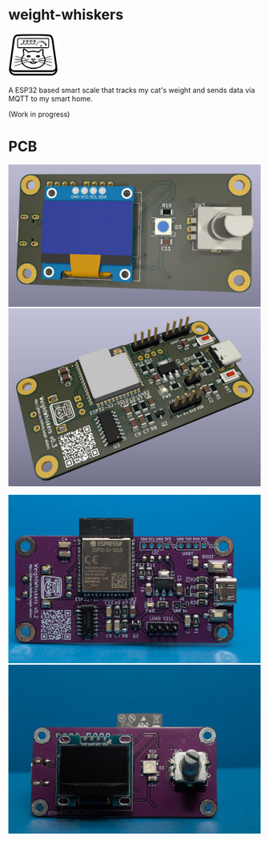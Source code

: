 # weight-whiskers

![PCB top](images/icon.png)

A ESP32 based smart scale that tracks my cat's weight and sends data via MQTT to my smart home.

(Work in progress)

# PCB

![PCB render front](doc/pcb_front.jpg "PCB render front")
![PCB render back](doc/pcb_back.jpg "PCB render back")

![PCB front](doc/2023-09-09_2023-09-09_0022_01.jpg "PCB front")
![PCB back](doc/2023-09-09_2023-09-09_0029_01.jpg "PCB back")

